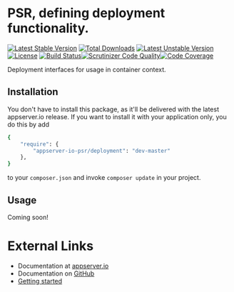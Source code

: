 # PSR, defining deployment functionality.

[![Latest Stable Version](https://poser.pugx.org/appserver-io-psr/deployment/v/stable.png)](https://packagist.org/packages/appserver-io-psr/deployment) [![Total Downloads](https://poser.pugx.org/appserver-io-psr/deployment/downloads.png)](https://packagist.org/packages/appserver-io-psr/deployment) [![Latest Unstable Version](https://poser.pugx.org/appserver-io-psr/deployment/v/unstable.png)](https://packagist.org/packages/appserver-io-psr/deployment) [![License](https://poser.pugx.org/appserver-io-psr/deployment/license.png)](https://packagist.org/packages/appserver-io-psr/deployment) [![Build Status](https://travis-ci.org/appserver-io-psr/deployment.png)](https://travis-ci.org/appserver-io-psr/deployment)[![Scrutinizer Code Quality](https://scrutinizer-ci.com/g/appserver-io-psr/deployment/badges/quality-score.png?b=master)](https://scrutinizer-ci.com/g/appserver-io-psr/deployment/?branch=master)[![Code Coverage](https://scrutinizer-ci.com/g/appserver-io-psr/deployment/badges/coverage.png?b=master)](https://scrutinizer-ci.com/g/appserver-io-psr/deployment/?branch=master)

Deployment interfaces for usage in container context.

## Installation

You don't have to install this package, as it'll be delivered with the latest appserver.io 
release. If you want to install it with your application only, you do this by add

```sh
{
    "require": {
        "appserver-io-psr/deployment": "dev-master"
    },
}
```

to your ```composer.json``` and invoke ```composer update``` in your project.

## Usage

Coming soon!

# External Links

* Documentation at [appserver.io](http://docs.appserver.io)
* Documentation on [GitHub](https://github.com/techdivision/TechDivision_AppserverDocumentation)
* [Getting started](https://github.com/techdivision/TechDivision_AppserverDocumentation/tree/master/docs/getting-started)